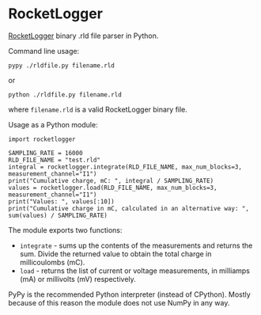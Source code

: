 # RocketLogger

[RocketLogger](https://git.ee.ethz.ch/sigristl/rocketlogger) binary .rld file parser in Python.

Command line usage:

    pypy ./rldfile.py filename.rld

or 

    python ./rldfile.py filename.rld

where `filename.rld` is a valid RocketLogger binary file.

Usage as a Python module:

    import rocketlogger

    SAMPLING_RATE = 16000
    RLD_FILE_NAME = "test.rld"
    integral = rocketlogger.integrate(RLD_FILE_NAME, max_num_blocks=3, measurement_channel="I1")
    print("Cumulative charge, mC: ", integral / SAMPLING_RATE)
    values = rocketlogger.load(RLD_FILE_NAME, max_num_blocks=3, measurement_channel="I1")
    print("Values: ", values[:10])
    print("Cumulative charge in mC, calculated in an alternative way: ", sum(values) / SAMPLING_RATE)

The module exports two functions:

* `integrate` - sums up the contents of the measurements and returns the sum. Divide the returned value to obtain the total charge in millicoulombs (mC).
* `load` - returns the list of current or voltage measurements, in milliamps (mA) or millivolts (mV) respectively.

PyPy is the recommended Python interpreter (instead of CPython). Mostly because of this reason the module does not use NumPy in any way.
